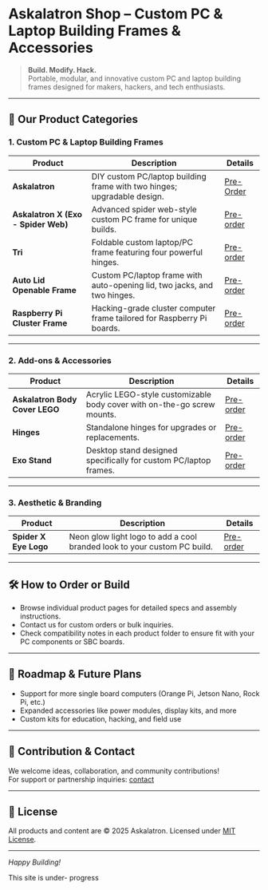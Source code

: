 # Askalatron Shop – Custom PC & Laptop Building Frames & Accessories

> **Build. Modify. Hack.**  
> Portable, modular, and innovative custom PC and laptop building frames designed for makers, hackers, and tech enthusiasts.

---

## 🚀 Our Product Categories

### 1. Custom PC & Laptop Building Frames

| Product | Description | Details |
|---------|-------------|---------|
| **Askalatron** | DIY custom PC/laptop building frame with two hinges; upgradable design. |[Pre-Order](https://github.com/Nilotpal-Hajong/NCX--Ultimate-DIY-Hack-PC/blob/main/Shop/Products/Askalatron/Askalatron-readme.md)|
| **Askalatron X (Exo - Spider Web)** | Advanced spider web-style custom PC frame for unique builds. | [Pre-order](https://github.com/Nilotpal-Hajong/NCX--Ultimate-DIY-Hack-PC/blob/main/Shop/Products/Askalatron-X-spider/X-spider-README.md) |
| **Tri** | Foldable custom laptop/PC frame featuring four powerful hinges. | [Pre-order](https://github.com/Nilotpal-Hajong/NCX--Ultimate-DIY-Hack-PC/blob/main/Shop/Products/Tri-Foldable-Frame/Tri-Foldable-Frame-README.md) |
| **Auto Lid Openable Frame** | Custom PC/laptop frame with auto-opening lid, two jacks, and two hinges. | [Pre-order](https://github.com/Nilotpal-Hajong/NCX--Ultimate-DIY-Hack-PC/blob/main/Shop/Products/Auto-lid-Frame/Auto-lid-README.md) |
| **Raspberry Pi Cluster Frame** | Hacking-grade cluster computer frame tailored for Raspberry Pi boards. | [Pre-order](https://github.com/Nilotpal-Hajong/NCX--Ultimate-DIY-Hack-PC/blob/main/Shop/Products/Pi-Cluster-PC/Pi-Cluster-PC-README.md) |

---

### 2. Add-ons & Accessories

| Product | Description | Details |
|---------|-------------|---------|
| **Askalatron Body Cover LEGO** | Acrylic LEGO-style customizable body cover with on-the-go screw mounts. | [Pre-order](https://github.com/Nilotpal-Hajong/NCX--Ultimate-DIY-Hack-PC/blob/main/Shop/Products/Lego-body-cover/Lego-body-cover-README.md) |
| **Hinges** | Standalone hinges for upgrades or replacements. | [Pre-order](https://github.com/Nilotpal-Hajong/NCX--Ultimate-DIY-Hack-PC/blob/main/Shop/Products/Hinges/Hinges-README.md) |
| **Exo Stand** | Desktop stand designed specifically for custom PC/laptop frames. | [Pre-order](https://github.com/Nilotpal-Hajong/NCX--Ultimate-DIY-Hack-PC/blob/main/Shop/Products/Exo-Stand/Exo-Stand-README.md) |

---

### 3. Aesthetic & Branding

| Product | Description | Details |
|---------|-------------|---------|
| **Spider X Eye Logo** | Neon glow light logo to add a cool branded look to your custom PC build. | [Pre-order](https://github.com/Nilotpal-Hajong/NCX--Ultimate-DIY-Hack-PC/blob/main/Shop/Products/Spider-eye-logo/Spider-eye-logo-README.md) |

---

## 🛠️ How to Order or Build

- Browse individual product pages for detailed specs and assembly instructions.  
- Contact us for custom orders or bulk inquiries.  
- Check compatibility notes in each product folder to ensure fit with your PC components or SBC boards.

---

## 🔮 Roadmap & Future Plans

- Support for more single board computers (Orange Pi, Jetson Nano, Rock Pi, etc.)  
- Expanded accessories like power modules, display kits, and more  
- Custom kits for education, hacking, and field use

---

## 🤝 Contribution & Contact

We welcome ideas, collaboration, and community contributions!  
For support or partnership inquiries: [contact](mailto:askalatron@gmail.com)

---

## 📄 License

All products and content are © 2025 Askalatron. Licensed under [MIT License](./LICENSE).

---

*Happy Building!*

This site is under- progress 
